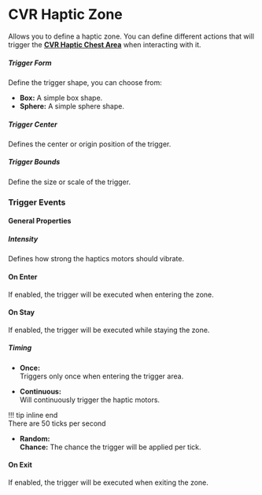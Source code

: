 # CVR Haptic Zone
Allows you to define a haptic zone. You can define different actions that will trigger the
**[CVR Haptic Chest Area](haptic-chest-area.md)** when interacting with it.

##### Trigger Form
Define the trigger shape, you can choose from:
- **Box:** A simple box shape.
- **Sphere:** A simple sphere shape.

##### Trigger Center
Defines the center or origin position of the trigger.

##### Trigger Bounds
Define the size or scale of the trigger.

### Trigger Events

#### General Properties
##### Intensity
Defines how strong the haptics motors should vibrate.

#### On Enter
If enabled, the trigger will be executed when entering the zone.

#### On Stay
If enabled, the trigger will be executed while staying the zone.

##### Timing

- **Once:**  
  Triggers only once when entering the trigger area.

- **Continuous:**  
  Will continuously trigger the haptic motors.

!!! tip inline end  
    There are 50 ticks per second

- **Random:**  
  **Chance:**
  The chance the trigger will be applied per tick.

#### On Exit
If enabled, the trigger will be executed when exiting the zone.